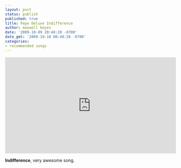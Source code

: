 ```yaml
---
layout: post
status: publish
published: true
title: Pepe Deluxe Indifference
author: maxwell keyes
date: '2009-10-09 20:48:28 -0700'
date_gmt: '2009-10-10 00:48:28 -0700'
categories:
- recommended songs
---
```


<iframe width="560" height="315" src="https://www.youtube.com/embed/khXG10_1YF4" frameborder="0" allowfullscreen></iframe>

__Indifference__, very awesome song.
